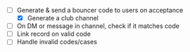 - [ ] Generate & send a bouncer code to users on acceptance
    - [x] Generate a club channel
- [ ] On DM or message in channel, check if it matches code
- [ ] Link record on valid code 
- [ ] Handle invalid codes/cases